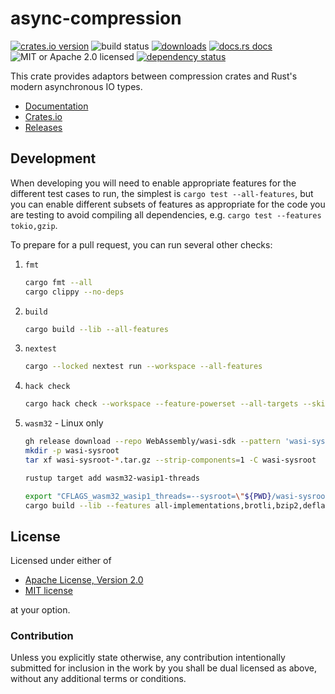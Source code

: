 # async-compression

[![crates.io version][1]][2] ![build status][3]
[![downloads][5]][6] [![docs.rs docs][7]][8]
![MIT or Apache 2.0 licensed][9]
[![dependency status][10]][11]

This crate provides adaptors between compression crates and Rust's modern
asynchronous IO types.

- [Documentation][8]
- [Crates.io][2]
- [Releases][releases]

## Development

When developing you will need to enable appropriate features for the different
test cases to run, the simplest is `cargo test --all-features`, but you can
enable different subsets of features as appropriate for the code you are
testing to avoid compiling all dependencies, e.g. `cargo test --features
tokio,gzip`.

To prepare for a pull request, you can run several other checks:

1. `fmt`

    ```bash
    cargo fmt --all
    cargo clippy --no-deps
    ```

2. `build`

    ```bash
    cargo build --lib --all-features
    ```

3. `nextest`

    ```bash
    cargo --locked nextest run --workspace --all-features
    ```

4. `hack check`

    ```bash
    cargo hack check --workspace --feature-powerset --all-targets --skip 'all,all-algorithms,all-implementations'
    ```

5. `wasm32` - Linux only

    ```bash
    gh release download --repo WebAssembly/wasi-sdk --pattern 'wasi-sysroot-*.tar.gz'
    mkdir -p wasi-sysroot
    tar xf wasi-sysroot-*.tar.gz --strip-components=1 -C wasi-sysroot

    rustup target add wasm32-wasip1-threads

    export "CFLAGS_wasm32_wasip1_threads=--sysroot=\"${PWD}/wasi-sysroot\" -I\"${PWD}/wasi-sysroot/include/wasm32-wasip1-threads\" -L-I\"${PWD}/wasi-sysroot/lib/wasm32-wasip1-threads\""
    cargo build --lib --features all-implementations,brotli,bzip2,deflate,gzip,lz4,lzma,xz,zlib,zstd,deflate64 --target wasm32-wasip1-threads
    ```

## License

Licensed under either of

- [Apache License, Version 2.0](LICENSE-APACHE)
- [MIT license](LICENSE-MIT)

at your option.

### Contribution

Unless you explicitly state otherwise, any contribution intentionally submitted
for inclusion in the work by you shall be dual licensed as above, without any
additional terms or conditions.

[1]: https://img.shields.io/crates/v/async-compression.svg?style=flat-square
[2]: https://crates.io/crates/async-compression
[3]: https://img.shields.io/github/actions/workflow/status/Nullus157/async-compression/base.yml?style=flat-square
[5]: https://img.shields.io/crates/d/async-compression.svg?style=flat-square
[6]: https://crates.io/crates/async-compression
[7]: https://img.shields.io/badge/docs-latest-blue.svg?style=flat-square
[8]: https://docs.rs/async-compression
[9]: https://img.shields.io/crates/l/async-compression.svg?style=flat-square
[10]: https://deps.rs/crate/async-compression/latest/status.svg?style=flat-square
[11]: https://deps.rs/crate/async-compression
[releases]: https://github.com/Nullus157/async-compression/releases
